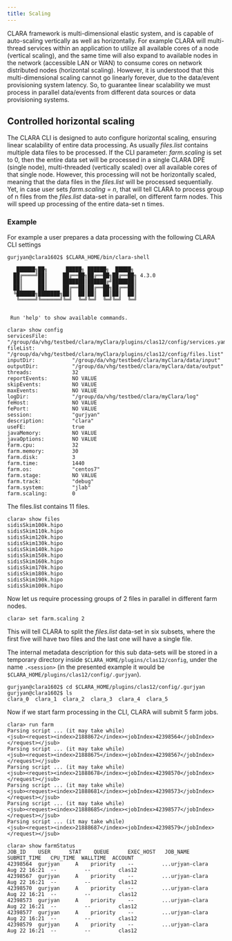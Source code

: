 ```yaml
---
title: Scaling
---
```


CLARA framework is multi-dimensional elastic system,
and is capable of auto-scaling vertically as well as horizontally.
For example CLARA will multi-thread services within an application
to utilize all available cores of a node (vertical scaling),
and the same time will also expand to available nodes in the network
(accessible LAN or WAN)
to consume cores on network distributed nodes (horizontal scaling).
However, it is understood that this multi-dimensional scaling
cannot go linearly forever,
due to the data/event provisioning system latency.
So, to guarantee linear scalability we must process in parallel
data/events from different data sources or data provisioning systems.

## Controlled horizontal scaling

The CLARA CLI is designed to auto configure horizontal scaling,
ensuring linear scalability of entire data processing.
As usually *files.list* contains multiple data files to be processed.
If the CLI parameter: *farm.scaling* is set to 0,
then the entire data set will be processed in a single CLARA DPE (single node),
multi-threaded (vertically scaled) over all available cores of that single node.
However, this processing will not be horizontally scaled,
meaning that the data files in the *files.list* will be processed sequentially.
Yet, in case user sets *farm.scaling = n*, that will tell CLARA
to process group of n files from the *files.list* data-set in parallel,
on different farm nodes.
This will speed up processing of the entire data-set n times.

### Example

For example a user prepares a data processing with the following CLARA
CLI settings

```
gurjyan@clara1602$ $CLARA_HOME/bin/clara-shell

   ██████╗██╗      █████╗ ██████╗  █████╗
  ██╔════╝██║     ██╔══██╗██╔══██╗██╔══██╗ 4.3.0
  ██║     ██║     ███████║██████╔╝███████║
  ██║     ██║     ██╔══██║██╔══██╗██╔══██║
  ╚██████╗███████╗██║  ██║██║  ██║██║  ██║
   ╚═════╝╚══════╝╚═╝  ╚═╝╚═╝  ╚═╝╚═╝  ╚═╝


 Run 'help' to show available commands.

clara> show config
servicesFile:        "/group/da/vhg/testbed/clara/myClara/plugins/clas12/config/services.yaml"
fileList:            "/group/da/vhg/testbed/clara/myClara/plugins/clas12/config/files.list"
inputDir:            "/group/da/vhg/testbed/clara/myClara/data/input"
outputDir:           "/group/da/vhg/testbed/clara/myClara/data/output"
threads:             32
reportEvents:        NO VALUE
skipEvents:          NO VALUE
maxEvents:           NO VALUE
logDir:              "/group/da/vhg/testbed/clara/myClara/log"
feHost:              NO VALUE
fePort:              NO VALUE
session:             "gurjyan"
description:         "clara"
useFE:               true
javaMemory:          NO VALUE
javaOptions:         NO VALUE
farm.cpu:            32
farm.memory:         30
farm.disk:           3
farm.time:           1440
farm.os:             "centos7"
farm.stage:          NO VALUE
farm.track:          "debug"
farm.system:         "jlab"
farm.scaling:        0
```

The files.list contains 11 files.
```
clara> show files
sidisSkim100k.hipo
sidisSkim110k.hipo
sidisSkim120k.hipo
sidisSkim130k.hipo
sidisSkim140k.hipo
sidisSkim150k.hipo
sidisSkim160k.hipo
sidisSkim170k.hipo
sidisSkim180k.hipo
sidisSkim190k.hipo
sidisSkim100k.hipo
```

Now let us require processing groups of 2 files in parallel in different
farm nodes.
```
clara> set farm.scaling 2
```

This will tell CLARA to split the *files.list* data-set in six subsets,
where the first five will have two files
and the last one will have a single file.

The internal metadata description for this sub data-sets will be stored
in a temporary directory inside `$CLARA_HOME/plugins/clas12/config`,
under the name `.<session>` (in the presented example it would be
`$CLARA_HOME/plugins/clas12/config/.gurjyan`).

```
gurjyan@clara1602$ cd $CLARA_HOME/plugins/clas12/config/.gurjyan
gurjyan@clara1602$ ls
clara_0  clara_1  clara_2  clara_3  clara_4  clara_5
```

Now if we start farm processing in the CLI, CLARA will submit 5 farm jobs.

```
clara> run farm
Parsing script ... (it may take while)
<jsub><request><index>21888672</index><jobIndex>42398564</jobIndex></request></jsub>
Parsing script ... (it may take while)
<jsub><request><index>21888675</index><jobIndex>42398567</jobIndex></request></jsub>
Parsing script ... (it may take while)
<jsub><request><index>21888678</index><jobIndex>42398570</jobIndex></request></jsub>
Parsing script ... (it may take while)
<jsub><request><index>21888681</index><jobIndex>42398573</jobIndex></request></jsub>
Parsing script ... (it may take while)
<jsub><request><index>21888685</index><jobIndex>42398577</jobIndex></request></jsub>
Parsing script ... (it may take while)
<jsub><request><index>21888687</index><jobIndex>42398579</jobIndex></request></jsub>

clara> show farmStatus
JOB_ID    USER      STAT    QUEUE      EXEC_HOST   JOB_NAME         SUBMIT_TIME   CPU_TIME  WALLTIME  ACCOUNT
42398564  gurjyan     A    priority    --         ...urjyan-clara   Aug 22 16:21  --         --         clas12
42398567  gurjyan     A    priority    --         ...urjyan-clara   Aug 22 16:21  --         --         clas12
42398570  gurjyan     A    priority    --         ...urjyan-clara   Aug 22 16:21  --         --         clas12
42398573  gurjyan     A    priority    --         ...urjyan-clara   Aug 22 16:21  --         --         clas12
42398577  gurjyan     A    priority    --         ...urjyan-clara   Aug 22 16:21  --         --         clas12
42398579  gurjyan     A    priority    --         ...urjyan-clara   Aug 22 16:21  --         --         clas12
```

